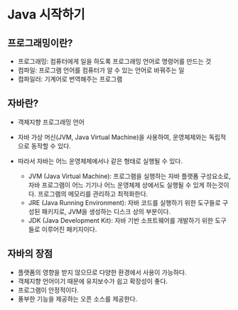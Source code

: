 Java 시작하기
=============

프로그래밍이란?
---------------
- 프로그래밍: 컴퓨터에게 일을 하도록 프로그래밍 언어로 명령어를 만드는 것
- 컴파일: 프로그램 언어를 컴퓨터가 알 수 있는 언어로 바꿔주는 일
- 컴파일러: 기계어로 번역해주는 프로그램

자바란?
----------
- 객체지향 프로그래밍 언어
- 자바 가상 머신(JVM, Java Virtual Machine)을 사용하여, 운영체제와는 독립적으로 동작할 수 있다.
- 따라서 자바는 어느 운영체제에서나 같은 형태로 실행될 수 있다.

  - JVM (Java Virtual Machine): 프로그램을 실행하는 자바 플랫폼 구성요소로, 자바 프로그램이 어느 기기나 어느 운영체제 상에서도 실행될 수 있게 하는것이다. 프로그램의 메모리를 관리하고 최적화한다.
  - JRE (Java Running Environment): 자바 코드를 실행하기 위한 도구들로 구성된 패키지로, JVM을 생성하는 디스크 상의 부분이다.
  - JDK (Java Development Kit): 자바 기반 소프트웨어를 개발하기 위한 도구들로 이루어진 패키지이다.

자바의 장점
------------
- 플랫폼의 영향을 받지 않으므로 다양한 환경에서 사용이 가능하다.
- 객체지향 언어이기 때문에 유지보수가 쉽고 확장성이 좋다.
- 프로그램이 안정적이다.
- 풍부한 기능을 제공하는 오픈 소스를 제공한다.
    

